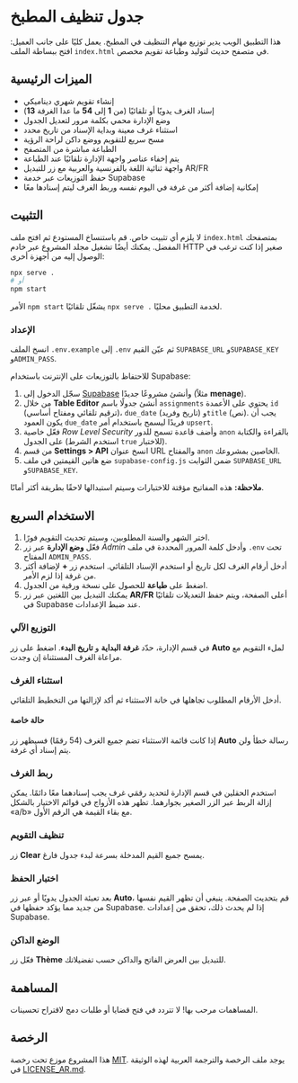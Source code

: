 # جدول تنظيف المطبخ

هذا التطبيق الويب يدير توزيع مهام التنظيف في المطبخ. يعمل كليًا على جانب العميل: افتح ببساطة الملف `index.html` في متصفح حديث لتوليد وطباعة تقويم مخصص.

## الميزات الرئيسية

- إنشاء تقويم شهري ديناميكي
- إسناد الغرف يدويًا أو تلقائيًا (من **1** إلى **54** ما عدا الغرفة **13**)
- وضع الإدارة محمي بكلمة مرور لتعديل الجدول
- استثناء غرف معينة وبداية الإسناد من تاريخ محدد
- مسح سريع للتقويم ووضع داكن لراحة الرؤية
- الطباعة مباشرة من المتصفح
- يتم إخفاء عناصر واجهة الإدارة تلقائيًا عند الطباعة
- واجهة ثنائية اللغة بالفرنسية والعربية مع زر للتبديل AR/FR
- حفظ التوزيعات عبر خدمة Supabase
- إمكانية إضافة أكثر من غرفة في اليوم نفسه وربط الغرف ليتم إسنادها معًا

## التثبيت

لا يلزم أي تثبيت خاص. قم باستنساخ المستودع ثم افتح ملف `index.html` بمتصفحك المفضل. يمكنك أيضًا تشغيل مجلد المشروع عبر خادم HTTP صغير إذا كنت ترغب في الوصول إليه من أجهزة أخرى:

```bash
npx serve .
# أو
npm start
```

الأمر `npm start` يشغّل تلقائيًا `npx serve .` لخدمة التطبيق محليًا.

### الإعداد

انسخ الملف `.env.example` إلى `.env` ثم عيّن القيم `SUPABASE_URL` و`SUPABASE_KEY` و`ADMIN_PASS`.

للاحتفاظ بالتوزيعات على الإنترنت باستخدام Supabase:

1. سجّل الدخول إلى [Supabase](https://app.supabase.com) وأنشئ مشروعًا جديدًا (مثلاً **menage**).
2. من خلال **Table Editor** أنشئ جدولًا باسم `assignments` يحتوي على الأعمدة `id` (ترقيم تلقائي ومفتاح أساسي)، `due_date` (تاريخ وفريد) و`title` (نص). يجب أن يكون العمود `due_date` فريدًا ليسمح باستخدام أمر `upsert`.
3. فعّل خاصية *Row Level Security* وأضف قاعدة تسمح للدور `anon` بالقراءة والكتابة على الجدول (استخدم الشرط `true` للاختبار).
4. من قسم **Settings > API** انسخ عنوان URL والمفتاح `anon` الخاصين بمشروعك.
5. ضع هاتين القيمتين في ملف `supabase-config.js` ضمن الثوابت `SUPABASE_URL` و`SUPABASE_KEY`.

**ملاحظة:** هذه المفاتيح مؤقتة للاختبارات وسيتم استبدالها لاحقًا بطريقة أكثر أمانًا.

## الاستخدام السريع

1. اختر الشهر والسنة المطلوبين، وسيتم تحديث التقويم فورًا.
2. فعّل **وضع الإدارة** عبر زر *Admin* وأدخل كلمة المرور المحددة في ملف `.env` تحت المفتاح `ADMIN_PASS`.
3. أدخل أرقام الغرف لكل تاريخ أو استخدم الإسناد التلقائي. استخدم زر **+** لإضافة أكثر من غرفة إذا لزم الأمر.
4. اضغط على **طباعة** للحصول على نسخة ورقية من الجدول.
5. يمكنك التبديل بين اللغتين عبر زر **AR/FR** أعلى الصفحة،
   ويتم حفظ التعديلات تلقائيًا في Supabase عند ضبط الإعدادات.

### التوزيع الآلي

في قسم الإدارة، حدّد **غرفة البداية** و **تاريخ البدء**. اضغط على زر **Auto** لملء التقويم مع مراعاة الغرف المستثناة إن وجدت.

### استثناء الغرف

أدخل الأرقام المطلوب تجاهلها في خانة الاستثناء ثم أكد لإزالتها من التخطيط التلقائي.

#### حالة خاصة

إذا كانت قائمة الاستثناء تضم جميع الغرف (54 رقمًا) فسيظهر زر **Auto** رسالة خطأ ولن يتم إسناد أي غرفة.
### ربط الغرف

استخدم الحقلين في قسم الإدارة لتحديد رقمَي غرف يجب إسنادهما معًا دائمًا. يمكن إزالة الربط عبر الزر الصغير بجوارهما. تظهر هذه الأزواج في قوائم الاختيار بالشكل «a/b» مع بقاء القيمة هي الرقم الأول.


### تنظيف التقويم

زر **Clear** يمسح جميع القيم المدخلة بسرعة لبدء جدول فارغ.

### اختبار الحفظ

بعد تعبئة الجدول يدويًا أو عبر زر **Auto**، قم بتحديث الصفحة. ينبغي أن تظهر القيم نفسها من جديد مما يؤكد حفظها في Supabase. إذا لم يحدث ذلك، تحقق من إعدادات Supabase.

### الوضع الداكن

فعّل زر **Thème** للتبديل بين العرض الفاتح والداكن حسب تفضيلاتك.

## المساهمة

المساهمات مرحب بها! لا تتردد في فتح قضايا أو طلبات دمج لاقتراح تحسينات.

## الرخصة

هذا المشروع موزع تحت رخصة [MIT](LICENSE). يوجد ملف الرخصة والترجمة العربية لهذه الوثيقة في [LICENSE_AR.md](LICENSE_AR.md).
